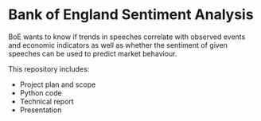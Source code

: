 

# Bank of England Sentiment Analysis

BoE wants to know if trends in speeches correlate with observed events and economic indicators as well as whether the sentiment of given speeches can be used to predict market behaviour.

This repository includes:
- Project plan and scope
- Python code
- Technical report
- Presentation
